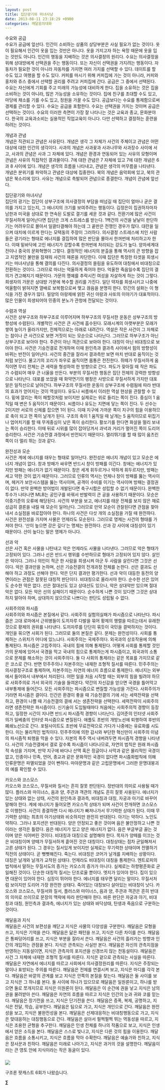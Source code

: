 ```yaml
---
layout: post
title: 집단광기와 마녀사냥
date: 2013-08-11 23:18:29 +0900
categories: 깨달음의대화
---
```

수요와 공급     
수요가 공급에 앞선다. 인간이 소비하는 상품의 상당부분은 사실 필요가 없는 것이다. 옷이 필요해서 인간이 옷을 입는 것만은 아니다. 옷을 가지고자 하는 욕망 때문에 옷을 입는 것만도 아니다. 인간의 행동을 지배하는 것은 의사결정의 원리다. 수요는 의사결정을 위해 상대방에게 선택권을 주는 행동이다. 또는 자신이 선택권을 가지려는 행동이다. 자동차가 필요한 것이 아니라 자동차를 가지면 여러 가지를 선택할 수 있다. 데이트를 할 수도 있고 여행을 할 수도 있다. 커피를 마시기 위해 커피집에 가는 것이 아니라, 커피와 홍차와 쥬스 중에서 선택할 권리를 주려고 커피집에 간다. 공급은 그 중에서 선택된다. 수요는 자신에게 기회를 주고 미래의 가능성에 대비하게 한다. 집을 소유하는 것은 집을 소비하는 것이 아니라, 많은 가능성을 소유하는 것이다. 집에 친구를 초대할 수도 있고, 마당에 채소를 기를 수도 있고, 정원을 가꿀 수도 있다. 공급보다는 수요를 통제함으로써 경제를 관리할 수 있다. 수요는 공급을 포함한다. 수요는 선택권을 가지는 것이며 공급은 선택하는 것이다. 수요의 이러한 측면이 가장 잘 나타나는 것은 교육과 종교, 문화분야다. 한국의 교육과소비는 실용적인 직업교육이 아니다. 다만 선택하고 결정하는 훈련을 하려는 것이다. 


  


개념과 관념     
개념은 직관되고 관념은 사유된다. 개념은 생각 그 자체가 사건의 주체이고 관념은 어떤 대상에 대한 인간의 생각이다. 사과의 개념은 사과꽃과 사과나무와 사과장수 사이에 서고, 사과의 관념은 사과 그 자체에 있다. 개념은 환경과 연동되어 있는 사유의 모형이며 관념은 사유의 직접적인 결과물이다. 7에 대한 관념은 7 자체에 있고 7에 대한 개념은 6과 8 사이에 있다. 개념은 생각의 흐름을 나타내고, 관념은 생각의 머무름을 나타낸다. 개념은 분위기를 파악하고 관념은 대상에 집중한다. 북의 개념은 음악회에 있고, 북의 관념은 북소리에 있다. 사유는 개념으로 촉발되어 관념으로 종결한다. 개념이 관념에 앞선다. 


  


집단광기와 마녀사냥     
집단의 광기는 집단이 상부구조에 의사결정의 부담을 떠넘길 때 집단이 얼마나 굳은 결의를 가지고 있는지, 그 에너지의 크기를 보여주려는 행동이다. 김정은이 집권하자마자 남한과 미국을 상대로 한 연속된 도발로 결기를 세운 것과 같다. 전환기에 많은 사건이 무질서하게 일어난다면 집단은 크게 스트레스를 받는다. 1백건의 사건을 낱낱이 판단하기는 어려우므로 몰아서 일괄타결해야 하는데 그 끝판은 전쟁인 경우가 많다. 대란을 일으켜 대치에 이르게 한다는 모택동의 주장이 그러하다. 의사결정 스트레스에 치인 사람들은 광기라는 형태로 에너지를 결집하여 많은 판단을 몰아서 한꺼번에 처리하고자 한다. 이때 밑바닥에 고인 에너지가 강할수록 한꺼번에 처리되는 강도가 높다. 양차세계대전이나 중국의 문화혁명이 그렇다. 결정적인 에너지의 분출을 통해 역사의 큰 방향을 잡고 지엽적인 불만을 잠재워 사건의 재론을 차단한다. 이때 집단은 특정한 타겟을 희생시키는 마녀사냥을 통해 결의를 다진다. 의사결정의 쏠림을 유도하여 대칭에서 비대칭으로 전환하는 것이다. 그러므로 마녀는 억울하게 죽어야 한다. 억울한 죽음일수록 집단의 결의가 견고해지기 때문이다. 가문의 명예를 추락시킨 여성을 자살하게 하는 것이 그렇다. 희생자의 가문은 상대방 가문에 복수할 권리를 가진다. 일단 약자를 희생시키고 나중에 억울함이 밝혀지면 열배로 보복함으로써 맺고 끊음을 분명히 한다. 민간의 설화는 이 형식을 가진 경우가 많다. 밀양의 아랑제에 얽힌 귀신 아랑과 사또의 이야기가 대표적이다. 많은 인물이 희생되어야 민중의 분노가 관청에 전달되는 것이다. 


  


수렴과 역설     
사건은 상부구조와 하부구조로 이루어지며 하부구조의 무질서한 운동은 상부구조의 방향성에 수렴된다. 개별적인 사건은 큰 사건에 흡수된다. 모래시계의 아랫부분은 모래가 쌓여 높이가 올라가지만, 전체적으로는 아래로 내려간다. 역설은 작은 사건이 그 자체로는 참이나 큰 사건으로 보면 거짓이 되는 모순으로 나타난다. 그러므로 하부구조가 아닌 상부구조로 보아야 한다. 주관이 아닌 객관으로 보아야 한다. 대칭이 아닌 비대칭으로 보아야 한다. 사건은 기승전결로 전개하며 이때 원인측과 결과측 사이에서 힘의 방향성이 바뀌는 반전이 일어난다. 사건의 중간을 잘라서 결과측만 보면 마치 반대로 움직이는 것처럼 보인다. 물고기의 꼬리가 좌우로 움직이면 몸통은 전진한다. 쥐떼가 무질서하게 움직이면 무리 전체는 큰 세력을 형성하여 한 방향으로 간다. 파도가 잦아질 때 작은 파도가 수렴되어 매우 큰 너울을 만든다. 부분의 무질서한 행동은 집단 전체의 강력한 방향성으로 나타난다. 대포를 쏘았을 때 화약연기의 팽창은 사방으로 무질서하게 가지만 대포알은 일직선으로 날아간다. 하부구조의 무질서한 운동이 상부구조에 수렴됨에 따라 반대의 효과가 얻어지는 것이 역설이다. 유도나 씨름에서 이러한 역설 현상을 관찰할 수 있다. 밑에 깔리는 쪽이 패할것처럼 보이지만 실제로는 위로 들리는 쪽이 진다. 중심이 1 움직일 때 변은 5 움직이기 때문이다. 씨름이나 유도는 지면에 닿는 쪽이 진다. 두 선수는 2이지만 서로의 신체를 잡으면 1이 된다. 이때 지구에 가까운 쪽이 지구의 힘을 이용하므로 축이 되고 먼 쪽이 날개가 된다. 구조의 축이 1 움직일 때 날개는 5 움직이므로 뒤집기나 업어치기를 할 때 무게중심이 낮은 쪽이 승리한다. 활쏘기를 한다면 화살을 멀리 보내는 쪽이 승리한다. 이때 뒤로 시위를 많이 잡아당겨서 과녁과 거리가 멀어진 쪽이 도리어 승리한다. 사건은 기승전결 과정에서 반전되기 때문이다. 멀리뛰기를 할 때 많이 움츠린 쪽이 더 멀리 뛰는 것과 같다. 


  


완전성과 모순     
사건은 계에 에너지를 태우는 형태로 일어난다. 완전성은 에너지 개념이 있고 모순은 에너지 개념이 없다. 창과 방패가 싸우면 반드시 창이 방패를 이긴다. 창에는 에너지가 있지만 방패는 에너지가 없기 때문이다. 창은 세게 휘두르거나 약하게 휘두르지만, 방패는 세고 약한 것이 없기 때문이다. 그러므로 인류의 역사는 언제나 창이 방패를 뚫는 역사이며, 헤커가 보안시스템을 뚫는 역사이며, 공격이 수비를 이기는 역사이며 방패는 결정권이 없다. 만약 완벽한 방어법이 개발된다면 축구시합은 성립할 수 없기 때문이다. 완벽한 투수가 나타나면 MLB는 공인구를 바꿔서 반발력이 큰 공을 사용하기 때문이다. 모순은 이중기준의 오류에 해당된다. 사건의 부분을 보고, 에너지를 태운 전체를 보지 않은 채로 성급히 결론을 내릴 때 모순이 일어난다. 그러므로 만약 모순이 관찰된다면 관점을 찾아내서 소실점을 바로잡아야 한다. 하나의 사건은 다섯 개의 소실점을 가질 때 완전하다. 사건은 완전성을 가지며 사물은 언제라도 모순된다. 그러므로 명제는 사건의 형태를 가져야 한다. ‘산이 높으면 강은 깊다’는 명제는 완전하다. 산과 강 사이에 대칭성이 있기 때문이다. 산이 높다는 말은 명제가 아니다. 


  


선과 악     
선은 사건 혹은 사물을 나탄내고 악은 언제라도 사물을 나타낸다. 그러므로 악은 형태가 고정되어 있다. 그러나 선은 반드시 행위를 수반하므로 형태가 고정되어 있지 않다. 살인은 악이다. 그러나 의인이 적군 한 사람을 희생시켜 아군 두 사람을 살린다면 그것은 선이다. 악은 결과만을 논하며, 선은 기승전결의 전개과정 전체를 논한다. 선은 결과도 선해야 하고 과정도 선해야 한다. 악은 단지 결과만 평가한다. 선과 악이 대등한 동전의 양면이라는 관점은 잘못된 대칭적 판단이다. 비대칭으로 올라서야 한다. 순수한 선은 있어도 순수한 악은 없다. 선은 절대선도 있고 상대선도 있으나, 악은 상대악만 있으며 절대악은 없다. 모든 악은 선의 실패이기 때문이다. 순수하게 나쁜 것이 있다면 그것은 상대하지 말아야 하며, 상대하지 않으므로 나쁘다는 판단도 성립될 수 없다. 



사회주의와 파시즘   
사회주의와 파시즘은 본질에서 같다. 사회주의 실험의실패가 파시즘으로 나타난다. 파시즘은 고대 로마에서 근위병들이 도끼자루 다발을 묶어 황제의 행렬을 따르는데서 유래한 것으로 황제의 권위를 나타낸다. 도끼자루를 단단히 묶듯이 국민을 결박하자는 것이다. 개인을 묶으면 사회가 된다. 그러므로 둘의 본질은 같다. 문제는 완전성이다. 사회를 통제하는 스위치가 어디에 있느냐다. 사회주의는 국제주의다. 외국과의 상호작용에 의해 통제된다. 파시즘은 고립주의다. 국내의 힘에 의해 통제된다. 어떻게 사회를 통제할 것인가의 문제에 있어서 국경을 막고 국내의 힘으로 통제하는게 파시즘이고, 외국과의 소통으로 문제를 해소하는 것이 사회주의다. 둘 다 사회의 통제라는 같은 목표를 가지므로 같은 코스로 간다. 반면 민주주의나 자본주의는 내재한 조형적 질서를 따른다. 민주주의는 의사결정구조로 통제하며, 자본주의는 자연의 에너지 흐름으로 통제한다. 에너지는 외부에서 들어와서 내부에서 처리된다. 어떤 일을 처음 시작할 때는 외부의 힘을 빌려야 하므로 사회주의로 가서 외국의 기술을 들여온다. 약간의 자신감을 얻으면 국경을 틀어막고 내부통제에 들어간다. 모든 사회주의는 파시즘으로 변질할 가능성을 가진다. 사회주의가 기라면 파시즘은 결이다. 인간은 환경이 좋을 때 기승전결의 기에 서는 세력전략을 선택하고, 환경이 나쁠 때 기승전결의 결에 서는 생존전략을 선택한다. 세력전략이 사회주의라면 생존전략은 파시즘이다. 신기술이 도입될때마다 처음에는 사회주의적 경향이 등장하고, 일정한 시간이 지나면 반드시 파시즘적 경향이 나타난다. 김어준의 인터넷 사회주의가 일베충의 인터넷 파시즘으로 변질된다. 애플도 초반의 개방노선에 퇴행하여 후반의 폐쇄노선으로 간다. 포털사이트도 초반에 무료전략으로 가다가 나중에는 유료화를 시도한다. 이는 물리적인 법칙이다. 민주주의에 의한 감시와 부단한 혁신만이 사회주의 이념의 파시즘적 퇴행을 막을 수 있다. 자본의 폭주 역시 내버려두면 파시즘적 경향을 나타낸다. 사건의 기승전결에서 결로 갈수록 파시즘이 나타나므로, 자연의 법칙은 원래 파시즘적 속성을 가지며, 만약 지구에 바다나 산맥 혹은 정글이나 사막과 같은 물리적인 국경이 없고, 인종이나 민족, 언어, 종교과 같은 문화적인 국경이 없다면 파시즘화법칙에 의해 인류문명은 파멸되었을 것이 뻔하다. 마야문명과 같은 고립문명에서 그러한 문명대붕괴의 예를 확인할 수 있다.



카오스와 코스모스    
카오스와 코스모스, 무질서와 질서는 흔히 잘못 판단된다. 정반대의 의미로 사용될 때가 많다. 플러스와 마이너스, 음과 양, 주관과 객관의 개념도 흔히 잘못 사용된다. 에너지가 있는 상태와 없는 상태, 사건의 원인측과 결과측, 비대칭과 대칭, 자궁과 아기로 바꾸어 말해야 한다. 계에 에너지가 들어오면 카오스적 상태가 되며 사건이 전개하면 코스모스로 이행한다. 사건이 종결하면 다시 에너지가 빠져나가서 무기력한 상태가 된다. 이때 무기력한 상태는 최초의 아기상태와 비슷하지만 완전히 반대된다. 아기는 약하다. 노인도 약하다. 그러나 포지션은 반대된다. 양은 안정되고 좋은 것이며 음은 불안정하고 나쁜 것이라는 생각은 틀렸다. 음은 에너지가 있고 양은 에너지가 없다. 음은 부글부글 끓는 것이며 양은 식어버린 것이다. 비대칭과 대칭으로 설명해야 한다. 목자가 양떼를 이끄는 것은 비대칭이며 양떼가 무질서하게 흩어진 것은 대칭이다. 대칭상태는 점차 균일해져서 고른 상태가 된다. 그 경우는 질서있게 보이지만 실제로는 무기력한 상태이며 전멸하기 직전의 상태이다. 곧 뻣뻣해진다. 죽는다. 비대칭은 코어가 날개를 지배하는 상황이다. 대칭은 날개와 날개가 교착된 상태다. 언제라도 비대칭이 대칭을 통제한다. 엔트로피의 법칙에서 말하는 무질서도의 증가는 카오스의 증가가 아니다. 실제로는 하향평준화로 균일해진 것이다. 단순한 대칭적 질서는 단조로울 뿐이다. 엣지가 있어야 한다. 집이 있으면 대문이 있어야 한다. 심장이 뛰어야 한다. 에너지를 태우면 달리는 말이다. 무질서처럼 보이지만 도리어 가장 완전한 상태다. 죽어있는 대칭보다 살아있는 비대칭이 낫다. 카오스와 코스모스, 무질서와 질서, 플러스와 마이너스, 음과 양, 주관과 객관은 흔히 반대의 의미로 쓰이므로 문장의 맥락에 따라 판단해야 한다. 바른 판단은 자궁과 아기, 비대칭과 대칭, 원인측과 결과측, 에너지가 있는 상태와 바닥상태, 탄생과 죽음으로 구분하는 것이다. 



깨달음과 지식   
깨달음은 사건의 보편성을 깨닫고 지식은 사물의 다양성을 구분한다. 깨달음은 모형을 쓰고, 지식은 기억을 쓴다. 깨달음은 닮은 패턴을 쓰고, 지식은 다른 차이를 쓴다. 깨달음은 통짜덩어리를 쓰고, 지식은 부분을 잘라서 쓴다. 깨달음은 사건의 흘러가는 방향과 인간의 개입하는 관점을 본다. 지식은 관측되는 사실만 본다. 깨달음은 자신의 관측지점을 반영하는 지동설이면, 지식은 관측자의 포지션을 신경쓰지 않는 천동설이다. 깨달음은 사건 그 자체에 내재한 조형적 질서를 따른다. 지식은 겉으로 관측되는 사실을 따른다. 깨달음은 자연에서 에너지를 따르고 사회에서 의사결정원리를 따른다. 지식은 주장되는 말이나 표방되는 주의를 따른다. 깨달음은 전체를 연결시켜 보고, 지식은 마디를 각각 본다. 깨달음은 바깥의 관계를 보고 지식은 안쪽의 본질을 찾는다. 깨달음은 둘 사이를 보고 지식은 그 하나를 본다. 둘 사이에 하나가 있으므로 깨달음은 일원론이고, 하나를 받으면 둘로 쪼개지므로 지식은 이원론이 된다. 깨달음은 이 순간에 권을 낳고 지식은 남의 권을 물려받아 쓴다. 깨달음은 자연의 흐름을 따르고 지식은 인간의 눈과 귀와 코를 믿는다. 깨달음은 장기전을 쓰고, 지식은 단기전을 쓴다. 깨달음은 증폭, 복제, 공명하고, 지식은 전달, 학습, 공부한다. 깨달음은 팀으로 가고, 지식은 개인으로 간다. 깨달음은 완전성을 보고, 지식은 불완전성을 본다. 깨달음은 선제대응하는 비대칭행동으로 가고, 지식은 맞대응하는 대칭행동으로 간다. 깨달음은 살아서 펄쩍펄쩍 뛰는 역동성을 따르고, 지식은 조용한 균형을 추구한다. 깨달음은 인생 전체를 하나의 작품으로 보고, 지식은 인생에서 얻은 소득을 본다. 깨달음은 스스로 빛나고, 지식은 다른 것의 힘을 이용한다. 깨달음은 흐름을 소통시키고, 지식은 흐름을 막아 수확한다. 깨달음은 예술가와 친하고, 지식은 장사꾼과 친하다. 깨달음은 미래로 나아가고, 지식은 과거의 것을 설명한다. 깨달음이라는 큰 영토 안에 지식이라는 작은 동굴이 있다. 



 ###


  




<p align="left">
  <a href="gujo_podcast/377425"><img src="http://gujoron.com/images/board_pod.gif" /> <br /></a> 
  
  <p>
  </p>구조론 팟캐스트 6회가 나왔습니다. 
  
  <p>
  </p>
  
  <p>
    <b>∑</b> <br /><br />
  </p>
  
  <p>
  </p>
  
  <p>
  </p>
  
  <p>
  </p>
  
  <p>
  </p>
  
  <p>
  </p>
  
  <p>
  </p>
  
  <p>
  </p>
  
  <p>
  </p>
  
  <p>
  </p>
  
  <p>
  </p>
  
  <p>
  </p>
  
  <p>
  </p>
  
  <p>
  </p>
  
  <p>
  </p>
  
  <p>
  </p>
  
  <p>
  </p>
  
  <p>
  </p>
  
  <p>
  </p>
  
  <p>
  </p>
  
  <p>
  </p>
  
  <p>
  </p>
</p>
